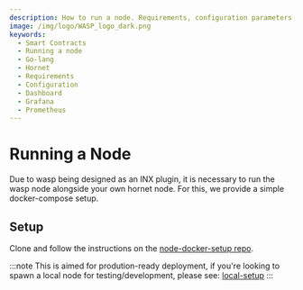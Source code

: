 ```yaml
---
description: How to run a node. Requirements, configuration parameters, dashboard configuration, and tests.
image: /img/logo/WASP_logo_dark.png
keywords:
  - Smart Contracts
  - Running a node
  - Go-lang
  - Hornet
  - Requirements
  - Configuration
  - Dashboard
  - Grafana
  - Prometheus
---
```


# Running a Node

Due to wasp being designed as an INX plugin, it is necessary to run the wasp node alongside your own hornet node. For this, we provide a simple docker-compose setup.

## Setup

Clone and follow the instructions on the [node-docker-setup repo](https://github.com/iotaledger/node-docker-setup).

:::note
This is aimed for prodution-ready deployment, if you're looking to spawn a local node for testing/development, please see: [local-setup](https://github.com/iotaledger/wasp/tree/develop/tools/local-setup)
:::
